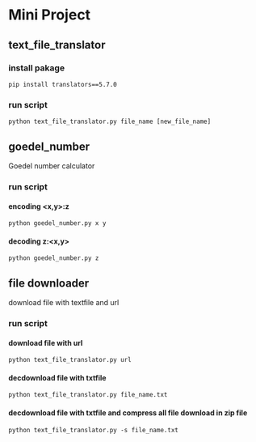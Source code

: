 # Mini Project

## text_file_translator
### install pakage
``` pip install translators==5.7.0 ```
### run script
``` python text_file_translator.py file_name [new_file_name] ```

## goedel_number
Goedel number calculator
### run script
#### encoding <x,y>:z
  ``` python goedel_number.py x y ```
#### decoding z:<x,y>
  ```python goedel_number.py z ```

## file downloader
download file with textfile and url
### run script
#### download file with url
  ``` python text_file_translator.py url ```
#### decdownload file with txtfile 
  ``` python text_file_translator.py file_name.txt ```
#### decdownload file with txtfile and compress all file download in zip file
  ``` python text_file_translator.py -s file_name.txt ```
